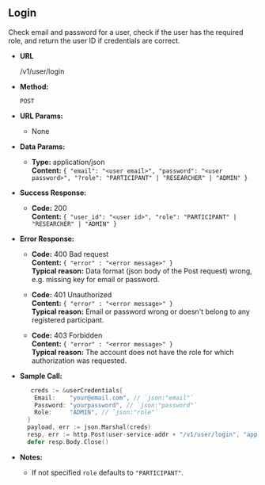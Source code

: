 **Login**
----
  Check email and password for a user, check if the user has the required role, and return the user ID if credentials are correct.

* **URL**

  /v1/user/login

* **Method:**

  `POST`

*  **URL Params:**
   * None

* **Data Params:**
  * **Type:** application/json <br />
    **Content:** `{ "email": "<user email>", "password": "<user password>", "?role": "PARTICIPANT" | "RESEARCHER" | "ADMIN" }`

* **Success Response:**

  * **Code:** 200 <br />
    **Content:** `{ "user_id": "<user id>", "role": "PARTICIPANT" | "RESEARCHER" | "ADMIN" }`

* **Error Response:**

  * **Code:** 400 Bad request <br />
    **Content:** `{ "error" : "<error message>" }` <br />
    **Typical reason:** Data format (json body of the Post request) wrong, e.g. missing key for email or password.

  * **Code:** 401 Unauthorized <br />
    **Content:** `{ "error" : "<error message>" }` <br />
    **Typical reason:** Email or password wrong or doesn't belong to any registered participant.

  * **Code:** 403 Forbidden <br />
    **Content:** `{ "error" : "<error message>" }` <br />
    **Typical reason:** The account does not have the role for which authorization was requested.


* **Sample Call:**

  ```go
     creds := &userCredentials{
      Email:    "your@email.com", // `json:"email"`
      Password: "yourpassword", // `json:"password"`
      Role:     "ADMIN", // `json:"role"`
    }
    payload, err := json.Marshal(creds)
    resp, err := http.Post(user-service-addr + "/v1/user/login", "application/json", bytes.NewBuffer(payload))
    defer resp.Body.Close()
  ```

* **Notes:**
  * If not specified `role` defaults to `"PARTICIPANT"`.
